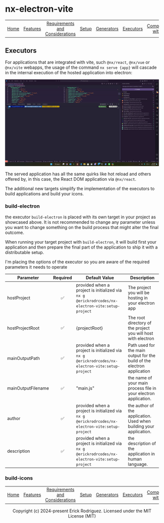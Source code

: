 # nx-electron-vite

<center>

|                      |                           |                                                                         |                     |                               |                             |                                                |
| :------------------: | :-----------------------: | :---------------------------------------------------------------------: | :-----------------: | :---------------------------: | :-------------------------: | :--------------------------------------------: |
| [Home](../README.md) | [Features](./features.md) | [Requirements and Considerations](./requirements-and-considerations.md) | [Setup](./setup.md) | [Generators](./generators.md) | [Executors](./executors.md) | [Compatibility with Nx](./compatibility-nx.md) |

</center>

## Executors

For applications that are integrated with vite, such `@nx/react`, `@nx/vue` or `@nx/vite` webapps, the usage of the command `nx serve {app}` will cascade in the internal execution of the hosted application into electron:

![nx serve application into electron](images/nx-serve-vite.gif)

The served application has all the same quirks like hot reload and others offered by, in this case, the React DOM application via `@nx/react`.

The additional new targets simplify the implementation of the executors to build applications and build your icons.

### build-electron

the executor `build-electron` is placed with its own target in your project as showcased above. It is not recommended to change any parameter unless you want to change something on the build process that might alter the final outcome.

When running your target project with `build-electron`, it will build first your application and then prepare the final part of the application to ship it with a distributable setup.

I'm placing the options of the executor so you are aware of the required parameters it needs to operate

| Parameter          | Required | Default Value                                                                                    | Description                                                             |
| ------------------ | :------: | ------------------------------------------------------------------------------------------------ | ----------------------------------------------------------------------- |
| hostProject        |    ✅    | provided when a project is initialized via `nx g @erickrodrcodes/nx-electron-vite:setup-project` | The project you will be hosting in your electron app                    |
| hostProjectRoot    |    ✅    | {projectRoot}                                                                                    | The root directory of the project you will host with electron           |
| mainOutputPath     |    ✅    | provided when a project is initialized via `nx g @erickrodrcodes/nx-electron-vite:setup-project` | Path used for the main output for the build of the electron application |
| mainOutputFilename |    ✅    | "main.js"                                                                                        | the name of your main process file in your electron application.        |
| author             |    ✅    | provided when a project is initialized via `nx g @erickrodrcodes/nx-electron-vite:setup-project` | the author of the application. Used when building your application.     |
| description        |    ✅    | provided when a project is initialized via `nx g @erickrodrcodes/nx-electron-vite:setup-project` | the description of the application in human language.                   |

### build-icons

<center>

|                      |                           |                                                                         |                     |                               |                             |                                                |
| :------------------: | :-----------------------: | :---------------------------------------------------------------------: | :-----------------: | :---------------------------: | :-------------------------: | :--------------------------------------------: |
| [Home](../README.md) | [Features](./features.md) | [Requirements and Considerations](./requirements-and-considerations.md) | [Setup](./setup.md) | [Generators](./generators.md) | [Executors](./executors.md) | [Compatibility with Nx](./compatibility-nx.md) |

Copyright (c) 2024-present Erick Rodriguez. Licensed under the MIT License (MIT)

</center>
